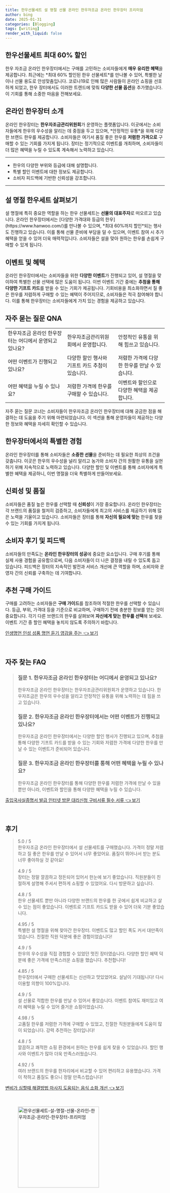 ```yaml
---
title: 한우선물세트 설 명절 선물 온라인 한우자조금 온라인 한우장터 프리미엄
author: bing
date: 2025-01-31
categories: [Blogging]
tags: [writing]
render_with_liquid: false
---
```



<h2 id='한우선물세트 60프로 할인'>한우선물세트 최대 60% 할인</h2>

<p>한우 자조금 온라인 한우장터에서는 구매를 고민하는 소비자들에게 <b>매우 유리한 혜택</b>을 제공합니다. 최근에는 *최대 60% 할인된 한우 선물세트*를 만나볼 수 있어, 특별한 날이나 선물 용도로 안성맞춤입니다. 코로나19로 인해 많은 사람들이 온라인 쇼핑을 선호하게 되었고, 한우 장터에서도 이러한 트렌드에 맞춰 <b>다양한 선물 옵션</b>을 추가했습니다. 이 기회를 통해 소중한 마음을 전해보세요.</p>

<h2 id='온라인 한우장터 소개'>온라인 한우장터 소개</h2>

<p>온라인 한우장터는 <b>한우자조금관리위원회</b>가 운영하는 플랫폼입니다. 이곳에서는 소비자들에게 한우의 우수성을 알리는 데 중점을 두고 있으며, *안정적인 유통*을 위해 다양한 브랜드 한우를 제공합니다. 소비자들은 여기서 품질 좋은 한우를 <b>저렴한 가격으로</b> 구매할 수 있는 기회를 가지게 됩니다. 장터는 정기적으로 이벤트를 개최하며, 소비자들이 더 많은 혜택을 누릴 수 있도록 계속해서 노력하고 있습니다.</p>

<hr />

<ul>
    <li>한우의 다양한 부위와 등급에 대해 설명합니다.</li>
    <li>특별 할인 이벤트에 대한 정보도 제공합니다.</li>
    <li>소비자 피드백에 기반한 신뢰성을 강조합니다.</li>
</ul>

<hr />

<h2 id='설 명절 한우세트'>설 명절 한우세트 살펴보기</h2>

<p>설 명절에 특히 중요한 역할을 하는 한우 선물세트는 <b>선물의 대표주자</b>로 떠오르고 있습니다. 온라인 한우장터에서는 [다양한 가격대와 등급의 한우](https://www.hanwoo.com/)를 만나볼 수 있으며, *최대 60%까지 할인*되는 행사도 진행하고 있습니다. 이를 통해 선물 준비에 부담을 덜 수 있으며, 이벤트 참여 시 추가 혜택을 얻을 수 있어 더욱 매력적입니다. 소비자들은 설을 맞아 원하는 한우를 손쉽게 구매할 수 있게 됩니다.</p>

<h2 id='이벤트 및 혜택'>이벤트 및 혜택</h2>

<p>온라인 한우장터에서는 소비자들을 위한 <b>다양한 이벤트</b>가 진행되고 있어, 설 명절을 맞이하여 특별한 선물 선택에 많은 도움이 됩니다. 이번 이벤트 기간 중에는 <b>추첨을 통해 다양한 기프트 카드</b>를 받을 수 있는 기회가 제공됩니다. 기회비용을 최소화하면서 질 좋은 한우를 저렴하게 구매할 수 있는 혜택이 주어지므로, 소비자들은 적극 참여해야 합니다. 이를 통해 한우장터는 소비자들에게 가치 있는 경험을 제공하고 있습니다.</p>

<h2 id='자주 묻는 질문'> 자주 묻는 질문 QNA </h2>

<table>
    <tr>
        <td> 한우자조금 온라인 한우장터는 어디에서 운영되고 있나요? </td>
        <td> 한우자조금관리위원회에서 운영합니다. </td>
        <td> 안정적인 유통을 위해 힘쓰고 있습니다. </td>
    </tr>
    <tr>
        <td> 어떤 이벤트가 진행되고 있나요? </td>
        <td> 다양한 할인 행사와 기프트 카드 추첨이 있습니다. </td>
        <td> 저렴한 가격에 다양한 한우를 만날 수 있습니다. </td>
    </tr>
    <tr>
        <td> 어떤 혜택을 누릴 수 있나요? </td>
        <td> 저렴한 가격에 한우를 구매할 수 있습니다. </td>
        <td> 이벤트와 할인으로 다양한 혜택을 제공합니다. </td>
    </tr>
</table>

<p>자주 묻는 질문 코너는 소비자들이 한우자조금 온라인 한우장터에 대해 궁금한 점을 해결하는 데 도움을 주기 위해 마련되었습니다. 이 섹션을 통해 운영자들이 제공하는 다양한 정보와 혜택을 자세히 확인할 수 있습니다.</p>

<h2 id='결론'>한우장터에서의 특별한 경험</h2>

<p>온라인 한우장터를 통해 소비자들은 <b>소중한 선물</b>을 준비하는 데 필요한 최상의 조건을 갖춥니다. 이곳은 한우의 우수성을 널리 알리고 농가와 소비자 간의 원활한 유통을 실현하기 위해 지속적으로 노력하고 있습니다. 다양한 할인 및 이벤트를 통해 소비자에게 특별한 혜택을 제공하니, 이번 명절을 더욱 특별하게 만들어보세요.</p>

<h2 id='신뢰성 및 품질'>신뢰성 및 품질</h2>

<p>소비자들은 품질 높은 한우를 선택할 때 <b>신뢰성</b>이 가장 중요합니다. 온라인 한우장터는 각 브랜드의 품질을 철저히 검증하고, 소비자들에게 최고의 서비스를 제공하기 위해 많은 노력을 기울이고 있습니다. 소비자들은 장터를 통해 <b>자신의 필요에 맞는</b> 한우를 찾을 수 있는 기회를 가지게 됩니다.</p>

<h2 id='소비자 후기'>소비자 후기 및 피드백</h2>

<p>소비자들의 만족도는 <b>온라인 한우장터의 성공</b>에 중요한 요소입니다. 구매 후기를 통해 실제 사용 경험을 공유함으로써, 다음 소비자들이 더 나은 결정을 내릴 수 있도록 돕고 있습니다. 피드백은 장터의 지속적인 발전과 서비스 개선에 큰 역할을 하며, 소비자와 운영자 간의 신뢰를 구축하는 데 기여합니다.</p>

<h2 id='추천 구매 가이드'>추천 구매 가이드</h2>

<p>구매를 고려하는 소비자들은 <b>구매 가이드</b>를 참조하여 적절한 한우를 선택할 수 있습니다. 등급, 부위, 가격대 등을 기준으로 비교하며, 구매하기 전에 충분한 정보를 얻는 것이 중요합니다. 각기 다른 브랜드의 한우를 살펴보며 <b>자신에게 맞는 한우를 선택</b>해 보세요. 이벤트 기간 중 할인 혜택을 놓치지 않도록 주의하기 바랍니다.</p>


<p><a class="click-button" title="인생명언 인성 성품 명언 듣기 영감을 주는" href="https://afficreate.github.io/posts/%EC%9D%B8%EC%83%9D%EB%AA%85%EC%96%B8-%EC%9D%B8%EC%84%B1-%EC%84%B1%ED%92%88-%EB%AA%85%EC%96%B8-%EB%93%A3%EA%B8%B0-%EC%98%81%EA%B0%90%EC%9D%84-%EC%A3%BC%EB%8A%94/" rel="dofollow">인생명언 인성 성품 명언 듣기 영감을 주는 👈 보기</a></p><br>
<h2 id='자주_찾는_FAQ'>자주 찾는 FAQ</h2>
<div itemscope="" itemtype="https://schema.org/FAQPage"> 
<blockquote> 
<div itemscope="" itemprop="mainEntity" itemtype="https://schema.org/Question"> 
<h3 itemprop="name">질문 1. 한우자조금 온라인 한우장터는 어디에서 운영되고 있나요?</h3> 
<div itemscope="" itemprop="acceptedAnswer" itemtype="https://schema.org/Answer"> 
<span itemprop="text"> 
<p>한우자조금 온라인 한우장터는 한우자조금관리위원회가 운영하고 있습니다. 한우자조금은 한우의 우수성을 알리고 안정적인 유통을 위해 노력하는 데 힘을 쓰고 있습니다.</p> 
</span> 
</div> 
</div> 

<div itemscope="" itemprop="mainEntity" itemtype="https://schema.org/Question"> 
<h3 itemprop="name">질문 2. 한우자조금 온라인 한우장터에서는 어떤 이벤트가 진행되고 있나요?</h3> 
<div itemscope="" itemprop="acceptedAnswer" itemtype="https://schema.org/Answer"> 
<span itemprop="text"> 
<p>한우자조금 온라인 한우장터에서는 다양한 할인 행사가 진행되고 있으며, 추첨을 통해 다양한 기프트 카드를 받을 수 있는 기회와 저렴한 가격에 다양한 한우를 만날 수 있는 이벤트가 준비되어 있습니다.</p> 
</span> 
</div> 
</div>

<div itemscope="" itemprop="mainEntity" itemtype="https://schema.org/Question"> 
<h3 itemprop="name">질문 3. 한우자조금 온라인 한우장터를 통해 어떤 혜택을 누릴 수 있나요?</h3> 
<div itemscope="" itemprop="acceptedAnswer" itemtype="https://schema.org/Answer"> 
<span itemprop="text"> 
<p>한우자조금 온라인 한우장터를 통해 다양한 한우를 저렴한 가격에 만날 수 있을 뿐만 아니라, 이벤트와 할인을 통해 다양한 혜택을 누릴 수 있습니다.</p> 
</span> 
</div> 
</div> 
</blockquote> 
</div>
<p><a class="click-button" title="출입국사실증명서 발급 인터넷 방문 대리신청 구비서류 필수 서류" href="https://afficreate.github.io/posts/%EC%B6%9C%EC%9E%85%EA%B5%AD%EC%82%AC%EC%8B%A4%EC%A6%9D%EB%AA%85%EC%84%9C-%EB%B0%9C%EA%B8%89-%EC%9D%B8%ED%84%B0%EB%84%B7-%EB%B0%A9%EB%AC%B8-%EB%8C%80%EB%A6%AC%EC%8B%A0%EC%B2%AD-%EA%B5%AC%EB%B9%84%EC%84%9C%EB%A5%98-%ED%95%84%EC%88%98-%EC%84%9C%EB%A5%98/" rel="dofollow">출입국사실증명서 발급 인터넷 방문 대리신청 구비서류 필수 서류 👈 보기</a></p><br>
<h2 id='후기'>후기</h2>
<div itemscope itemtype="https://schema.org/Product">
  <blockquote>
  <div itemprop="review" itemscope itemtype="https://schema.org/Review">
      <div itemprop="reviewRating" itemscope itemtype="https://schema.org/Rating"> <span itemprop="ratingValue">5.0</span> / <span itemprop="bestRating">5</span> </div>
      <span itemprop="reviewBody">한우자조금 온라인 한우장터에서 설 선물세트를 구매했습니다. 가격이 정말 저렴하고 질 좋은 한우를 만날 수 있어서 너무 좋았어요. 품질이 뛰어나서 받는 분도 너무 좋아하실 것 같아요!</span>
  </div>
  <br>
  <div itemprop="review" itemscope itemtype="https://schema.org/Review">
      <div itemprop="reviewRating" itemscope itemtype="https://schema.org/Rating"> <span itemprop="ratingValue">4.9</span> / <span itemprop="bestRating">5</span> </div>
      <span itemprop="reviewBody">장터는 정말 깔끔하고 정돈되어 있어서 한눈에 보기 좋았습니다. 직원분들이 친절하게 설명해 주셔서 편하게 쇼핑할 수 있었어요. 다시 방문하고 싶습니다.</span>
  </div>
  <br>
  <div itemprop="review" itemscope itemtype="https://schema.org/Review">
      <div itemprop="reviewRating" itemscope itemtype="https://schema.org/Rating"> <span itemprop="ratingValue">4.8</span> / <span itemprop="bestRating">5</span> </div>
      <span itemprop="reviewBody">한우 선물세트 뿐만 아니라 다양한 브랜드의 한우를 한 곳에서 쉽게 비교하고 살 수 있는 점이 좋았습니다. 이벤트로 기프트 카드도 받을 수 있어 더욱 기분 좋았습니다.</span>
  </div>
  <br>
  <div itemprop="review" itemscope itemtype="https://schema.org/Review">
      <div itemprop="reviewRating" itemscope itemtype="https://schema.org/Rating"> <span itemprop="ratingValue">4.95</span> / <span itemprop="bestRating">5</span> </div>
      <span itemprop="reviewBody">특별한 설 명절을 위해 찾아간 한우장터. 이벤트도 많고 할인 폭도 커서 대만족이었습니다. 친절한 직원 덕분에 좋은 경험이었습니다!</span>
  </div>
  <br>
  <div itemprop="review" itemscope itemtype="https://schema.org/Review">
      <div itemprop="reviewRating" itemscope itemtype="https://schema.org/Rating"> <span itemprop="ratingValue">4.9</span> / <span itemprop="bestRating">5</span> </div>
      <span itemprop="reviewBody">한우의 우수성을 직접 경험할 수 있었던 멋진 장터였습니다. 다양한 할인 혜택 덕분에 좋은 가격에 만족스러운 쇼핑을 했습니다. 추천합니다!</span>
  </div>
  <br>
  <div itemprop="review" itemscope itemtype="https://schema.org/Review">
      <div itemprop="reviewRating" itemscope itemtype="https://schema.org/Rating"> <span itemprop="ratingValue">4.85</span> / <span itemprop="bestRating">5</span> </div>
      <span itemprop="reviewBody">한우장터에서 구매한 선물세트는 신선하고 맛있었어요. 설날이 기대됩니다! 다시 이용할 의향이 100%입니다.</span>
  </div>
  <br>
  <div itemprop="review" itemscope itemtype="https://schema.org/Review">
      <div itemprop="reviewRating" itemscope itemtype="https://schema.org/Rating"> <span itemprop="ratingValue">4.9</span> / <span itemprop="bestRating">5</span> </div>
      <span itemprop="reviewBody">설 선물로 적합한 한우를 만날 수 있어서 좋았습니다. 이벤트 참여도 재미있고 여러 혜택을 누릴 수 있어 즐거운 쇼핑이었습니다.</span>
  </div>
  <br>
  <div itemprop="review" itemscope itemtype="https://schema.org/Review">
      <div itemprop="reviewRating" itemscope itemtype="https://schema.org/Rating"> <span itemprop="ratingValue">4.98</span> / <span itemprop="bestRating">5</span> </div>
      <span itemprop="reviewBody">고품질 한우를 저렴한 가격에 구매할 수 있었고, 친절한 직원분들에게 도움이 많이 되었습니다. 강력 추천하는 장터입니다!</span>
  </div>
  <br>
  <div itemprop="review" itemscope itemtype="https://schema.org/Review">
      <div itemprop="reviewRating" itemscope itemtype="https://schema.org/Rating"> <span itemprop="ratingValue">4.8</span> / <span itemprop="bestRating">5</span> </div>
      <span itemprop="reviewBody">깔끔하고 쾌적한 쇼핑 환경에서 원하는 한우를 쉽게 찾을 수 있었습니다. 할인 행사와 이벤트가 많아 더욱 만족스러웠습니다.</span>
  </div>
  <br>
  <div itemprop="review" itemscope itemtype="https://schema.org/Review">
      <div itemprop="reviewRating" itemscope itemtype="https://schema.org/Rating"> <span itemprop="ratingValue">4.92</span> / <span itemprop="bestRating">5</span> </div>
      <span itemprop="reviewBody">여러 브랜드의 한우를 한자리에서 비교할 수 있어 편리하고 유용했습니다. 가격이 착하고 품질도 좋으니 정말 만족스럽습니다!</span>
  </div>
  </blockquote>
</div>
<p><a class="click-button" title="변비가 심할때 해결방법 마사지 도움되는 음식 소화 개선" href="https://afficreate.github.io/posts/%EB%B3%80%EB%B9%84%EA%B0%80-%EC%8B%AC%ED%95%A0%EB%95%8C-%ED%95%B4%EA%B2%B0%EB%B0%A9%EB%B2%95-%EB%A7%88%EC%82%AC%EC%A7%80-%EB%8F%84%EC%9B%80%EB%90%98%EB%8A%94-%EC%9D%8C%EC%8B%9D-%EC%86%8C%ED%99%94-%EA%B0%9C%EC%84%A0/" rel="dofollow">변비가 심할때 해결방법 마사지 도움되는 음식 소화 개선 👈 보기</a></p><br>
<figure class="image"><img src="https://afficreate.github.io/assets/img/thumbnail/한우선물세트-설-명절-선물-온라인-한우자조금-온라인-한우장터-프리미엄.webp" alt="한우선물세트-설-명절-선물-온라인-한우자조금-온라인-한우장터-프리미엄" width="256" height="256"></figure>